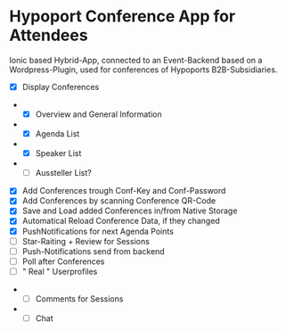 # Hypoport Conference App for Attendees

Ionic based Hybrid-App, connected to an Event-Backend based on a Wordpress-Plugin, used for conferences of Hypoports B2B-Subsidiaries.

- [x] Display Conferences 
- - [x] Overview and General Information
- - [x] Agenda List 
- - [x] Speaker List 
- - [ ] Aussteller List? 
- [x] Add Conferences trough Conf-Key and Conf-Password
- [x] Add Conferences by scanning Conference QR-Code 
- [x] Save and Load added Conferences in/from Native Storage
- [x] Automatical Reload Conference Data, if they changed
- [x] PushNotifications for next Agenda Points
- [ ] Star-Raiting + Review for Sessions
- [ ] Push-Notifications send from backend 
- [ ] Poll after Conferences
- [ ] " Real " Userprofiles
- - [ ] Comments for Sessions
- - [ ] Chat
